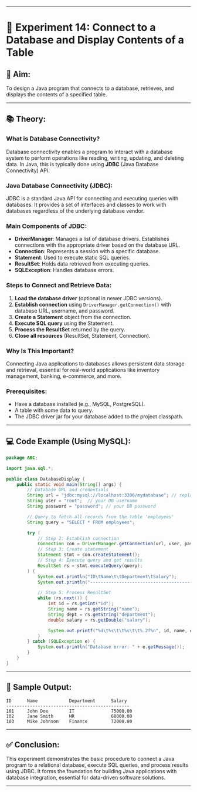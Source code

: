 
---

# 📘 Experiment 14: Connect to a Database and Display Contents of a Table

## 📌 Aim:

To design a Java program that connects to a database, retrieves, and displays the contents of a specified table.

---

## 📚 Theory:

### What is Database Connectivity?

Database connectivity enables a program to interact with a database system to perform operations like reading, writing, updating, and deleting data. In Java, this is typically done using **JDBC** (Java Database Connectivity) API.

### Java Database Connectivity (JDBC):

JDBC is a standard Java API for connecting and executing queries with databases. It provides a set of interfaces and classes to work with databases regardless of the underlying database vendor.

### Main Components of JDBC:

* **DriverManager**: Manages a list of database drivers. Establishes connections with the appropriate driver based on the database URL.
* **Connection**: Represents a session with a specific database.
* **Statement**: Used to execute static SQL queries.
* **ResultSet**: Holds data retrieved from executing queries.
* **SQLException**: Handles database errors.

### Steps to Connect and Retrieve Data:

1. **Load the database driver** (optional in newer JDBC versions).
2. **Establish connection** using `DriverManager.getConnection()` with database URL, username, and password.
3. **Create a Statement** object from the connection.
4. **Execute SQL query** using the Statement.
5. **Process the ResultSet** returned by the query.
6. **Close all resources** (ResultSet, Statement, Connection).

### Why Is This Important?

Connecting Java applications to databases allows persistent data storage and retrieval, essential for real-world applications like inventory management, banking, e-commerce, and more.

### Prerequisites:

* Have a database installed (e.g., MySQL, PostgreSQL).
* A table with some data to query.
* The JDBC driver jar for your database added to the project classpath.

---

## 💻 Code Example (Using MySQL):

```java
package ABC;

import java.sql.*;

public class DatabaseDisplay {
    public static void main(String[] args) {
        // Database URL and credentials
        String url = "jdbc:mysql://localhost:3306/mydatabase"; // replace 'mydatabase' with your DB name
        String user = "root";  // your DB username
        String password = "password"; // your DB password

        // Query to fetch all records from the table 'employees'
        String query = "SELECT * FROM employees";

        try (
            // Step 2: Establish connection
            Connection con = DriverManager.getConnection(url, user, password);
            // Step 3: Create statement
            Statement stmt = con.createStatement();
            // Step 4: Execute query and get results
            ResultSet rs = stmt.executeQuery(query);
        ) {
            System.out.println("ID\tName\t\tDepartment\tSalary");
            System.out.println("-----------------------------------------------");

            // Step 5: Process ResultSet
            while (rs.next()) {
                int id = rs.getInt("id");
                String name = rs.getString("name");
                String dept = rs.getString("department");
                double salary = rs.getDouble("salary");

                System.out.printf("%d\t%s\t\t%s\t\t%.2f%n", id, name, dept, salary);
            }
        } catch (SQLException e) {
            System.out.println("Database error: " + e.getMessage());
        }
    }
}
```

---

## 📄 Sample Output:

```
ID      Name            Department      Salary
-----------------------------------------------
101     John Doe        IT              75000.00
102     Jane Smith      HR              68000.00
103     Mike Johnson    Finance         72000.00
```

---

## ✅ Conclusion:

This experiment demonstrates the basic procedure to connect a Java program to a relational database, execute SQL queries, and process results using JDBC. It forms the foundation for building Java applications with database integration, essential for data-driven software solutions.

---

